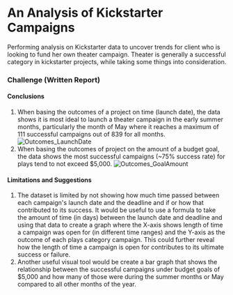 # An Analysis of Kickstarter Campaigns
Performing analysis on Kickstarter data to uncover trends for client who is looking to fund her own theater campaign.
Theater is generally a successful category in kickstarter projects, while taking some things into consideration.
### Challenge (Written Report)
#### Conclusions
1. When basing the outcomes of a project on time (launch date), the data shows it is most ideal to launch a theater campaign in the early summer months, particularly the month of May where it reaches a maximum of 111 successful campaigns out of 839 for all months.![Outcomes_LaunchDate](path/to/Outcomes_LaunchDate.png)
2. When basing the outcomes of project on the amount of a budget goal, the data shows the most successful campaigns (~75% success rate) for plays tend to not exceed $5,000. ![Outcomes_GoalAmount](path/to/Outcomes_GoalAmount.png)
#### Limitations and Suggestions
1. The dataset is limited by not showing how much time passed between each campaign's launch date and the deadline and if or how that contributed to its success. It would be useful to use a formula to take the amount of time (in days) between the launch date and deadline and using that data to create a graph where the X-axis shows length of time a campaign was open for (in different time ranges) and the Y-axis as the outcome of each plays category campaign. This could further reveal how the length of time a campaign is open for contributes to its ultimate success or failure.  
2. Another useful visual tool would be create a bar graph that shows the relationship between the successful campaigns under budget goals of $5,000 and how many of those were during the summer months or May compared to all other months of the year.  
